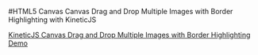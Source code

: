 
#HTML5 Canvas Canvas Drag and Drop Multiple Images with Border Highlighting with KineticJS


<a class="jsbin-embed" href="http://jsbin.com/kizagi/1/embed?js,output">KineticJS Canvas Drag and Drop Multiple Images with Border Highlighting Demo</a><script src="http://static.jsbin.com/js/embed.js"></script>